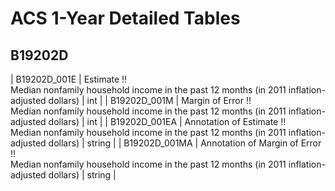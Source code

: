 # ACS 1-Year Detailed Tables

## B19202D

| B19202D_001E | Estimate !!<br>Median nonfamily household income in the past 12 months (in 2011 inflation-adjusted dollars) | int |
| B19202D_001M | Margin of Error !!<br>Median nonfamily household income in the past 12 months (in 2011 inflation-adjusted dollars) | int |
| B19202D_001EA | Annotation of Estimate !!<br>Median nonfamily household income in the past 12 months (in 2011 inflation-adjusted dollars) | string |
| B19202D_001MA | Annotation of Margin of Error !!<br>Median nonfamily household income in the past 12 months (in 2011 inflation-adjusted dollars) | string |

